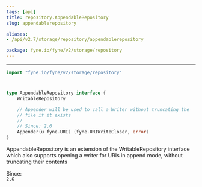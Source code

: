 ```yaml
---
tags: [api]
title: repository.AppendableRepository
slug: appendablerepository

aliases:
- /api/v2.7/storage/repository/appendablerepository

package: fyne.io/fyne/v2/storage/repository
---
```



---
```go
import "fyne.io/fyne/v2/storage/repository"
```

#

###

```go
type AppendableRepository interface {
	WritableRepository

	// Appender will be used to call a Writer without truncating the
	// file if it exists
	//
	// Since: 2.6
	Appender(u fyne.URI) (fyne.URIWriteCloser, error)
}
```

AppendableRepository is an extension of the WritableRepository interface which also supports opening a writer for URIs in append mode, without truncating their contents


<div class="since">Since: <code>
2.6</code></div>
